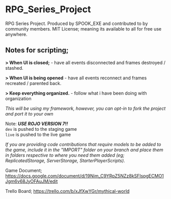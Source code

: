 # RPG_Series_Project
RPG Series Project. Produced by SPOOK_EXE and contributed to by community members.
MIT License; meaning its available to all for free use anywhere.

## Notes for scripting;
**> When UI is closed;**
\- have all events disconnected and frames destroyed / stashed.

**> When UI is being opened**
\- have all events reconnect and frames recreated / parented back.

**> Keep everything organized.**
\- follow what i have been doing with organization

*This will be using my framework, however, you can opt-in to fork the project and port it to your own*

Note: ***USE ROJO VERSION 7!!***  
`dev` is pushed to the staging game  
`live` is pushed to the live game

*If you are providing code contributions that require models to be added to the game,
include it in the "IMPORT" folder on your branch and place them in folders respective to 
where you need them added (eg; ReplicatedStorage, ServerStorage, StarterPlayerScripts)*.

Game Document;
https://docs.google.com/document/d/19Nim_C9YRpZ5NZz8kSFIspgECMO1Jgm6v68JyOFAuJM/edit

Trello Board;
https://trello.com/b/xJfXwYGr/mythical-world

